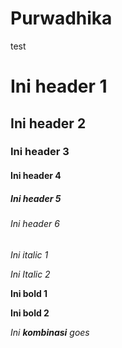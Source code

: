 # Purwadhika
test
# Ini header 1
## Ini header 2
### Ini header 3
#### Ini header 4
##### Ini header 5
###### Ini header 6

*Ini italic 1*

_Ini Italic 2_

**Ini bold 1**

__Ini bold 2__

_Ini **kombinasi** goes_
